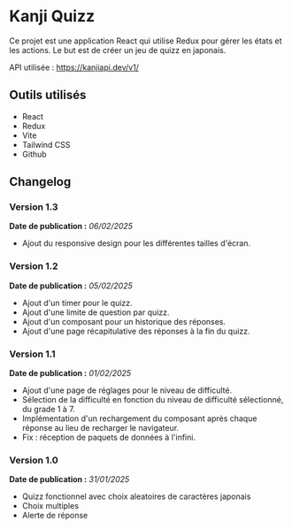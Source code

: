 # Kanji Quizz

Ce projet est une application React qui utilise Redux pour gérer les états et les actions.
Le but est de créer un jeu de quizz en japonais.

API utilisée : https://kanjiapi.dev/v1/

## Outils utilisés

- React
- Redux
- Vite
- Tailwind CSS
- Github

## Changelog

### Version 1.3

**Date de publication :** _06/02/2025_

- Ajout du responsive design pour les différentes tailles d'écran.

### Version 1.2

**Date de publication :** _05/02/2025_

- Ajout d'un timer pour le quizz.
- Ajout d'une limite de question par quizz.
- Ajout d'un composant pour un historique des réponses.
- Ajout d'une page récapitulative des réponses à la fin du quizz.

### Version 1.1

**Date de publication :** _01/02/2025_

- Ajout d'une page de réglages pour le niveau de difficulté.
- Sélection de la difficulté en fonction du niveau de difficulté sélectionné, du grade 1 à 7.
- Implémentation d'un rechargement du composant après chaque réponse au lieu de recharger le navigateur.
- Fix : réception de paquets de données à l'infini.

### Version 1.0

**Date de publication :** _31/01/2025_

- Quizz fonctionnel avec choix aleatoires de caractères japonais
- Choix multiples
- Alerte de réponse
